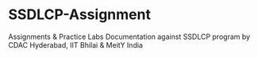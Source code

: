 # SSDLCP-Assignment
Assignments &amp; Practice Labs Documentation against SSDLCP program by CDAC Hyderabad, IIT Bhilai &amp; MeitY India

